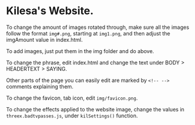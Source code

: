 # Kilesa's Website.

To change the amount of images rotated through, make sure all the images follow the format `img#.png`, starting at `img1.png`, and then adjust the imgAmount value in index.html.

To add images, just put them in the img folder and do above.

To change the phrase, edit index.html and change the text under BODY > HEADERTEXT > SAYING.

Other parts of the page you can easily edit are marked by `<!-- -->` comments explaining them.

To change the favicon, tab icon, edit `img/favicon.png`.

To change the effects applied to the website image, change the values in `threex.badtvpasses.js`, under `kilSettings()` function. 